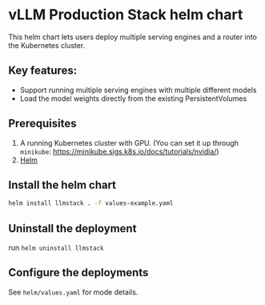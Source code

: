 # vLLM Production Stack helm chart

This helm chart lets users deploy multiple serving engines and a router into the Kubernetes cluster.

## Key features:

- Support running multiple serving engines with multiple different models
- Load the model weights directly from the existing PersistentVolumes 

## Prerequisites

1. A running Kubernetes cluster with GPU. (You can set it up through `minikube`: https://minikube.sigs.k8s.io/docs/tutorials/nvidia/)
2. [Helm](https://helm.sh/docs/intro/install/)

## Install the helm chart

```bash
helm install llmstack . -f values-example.yaml
```

## Uninstall the deployment

run `helm uninstall llmstack`

## Configure the deployments

See `helm/values.yaml` for mode details.
